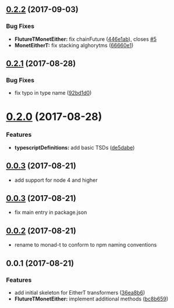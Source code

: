 <a name="0.2.2"></a>
## [0.2.2](https://github.com/char0n/monad-t/compare/v0.2.1...v0.2.2) (2017-09-03)


### Bug Fixes

* **FlutureTMonetEither:** fix chainFuture ([446e1ab](https://github.com/char0n/monad-t/commit/446e1ab)), closes [#5](https://github.com/char0n/monad-t/issues/5)
* **MonetEitherT:** fix stacking alghorytms ([66660e1](https://github.com/char0n/monad-t/commit/66660e1))



<a name="0.2.1"></a>
## [0.2.1](https://github.com/char0n/monad-t/compare/v0.2.0...v0.2.1) (2017-08-28)


### Bug Fixes

* fix typo in type name ([92bd1d0](https://github.com/char0n/monad-t/commit/92bd1d0))



<a name="0.2.0"></a>
# [0.2.0](https://github.com/char0n/monad-t/compare/v0.1.0...v0.2.0) (2017-08-28)


### Features

* **typescriptDefinitions:** add basic TSDs ([de5dabe](https://github.com/char0n/monad-t/commit/de5dabe))



<a name="0.1.0"></a>
## [0.0.3](https://github.com/char0n/monad-t/compare/v0.0.3...v0.1.0) (2017-08-21)

* add support for node 4 and higher

<a name="0.0.3"></a>
## [0.0.3](https://github.com/char0n/monad-t/compare/v0.0.2...v0.0.3) (2017-08-21)

* fix main entry in package.json 


<a name="0.0.2"></a>
## [0.0.2](https://github.com/char0n/monad-t/compare/v0.0.1...v0.0.2) (2017-08-21)

* rename to monad-t to conform to npm naming conventions


<a name="0.0.1"></a>
## 0.0.1 (2017-08-21)


### Features

* add initial skeleton for EitherT transformers ([36ea8b6](https://github.com/char0n/monad-t/commit/36ea8b6))
* **FlutureTMonetEither:** implement additional methods ([bc8b659](https://github.com/char0n/monad-t/commit/bc8b659))




